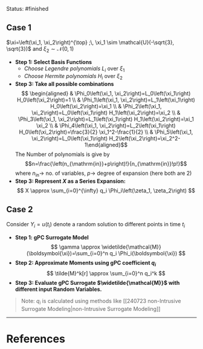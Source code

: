 Status: #finished 
## Case 1 
$\xi=\left(\xi_1, \xi_2\right)^{\top} ;\, \xi_1 \sim \mathcal{U}(-\sqrt{3}, \sqrt{3})$ and $\xi_2 \sim \mathcal{N}(0,1)$
- **Step 1: Select Basis Functions**
	- *Choose Legendre polynomials* $L_i$ over $\xi_1$
	- *Choose Hermite polynomials* $H_i$ over $\xi_2$
- **Step 3: Take all possible combinations**$$
\begin{aligned}
& \Phi_0\left(\xi_1, \xi_2\right)=L_0\left(\xi_1\right) H_0\left(\xi_2\right)=1 \\
& \Phi_1\left(\xi_1, \xi_2\right)=L_1\left(\xi_1\right) H_0\left(\xi_2\right)=\xi_1 \\
& \Phi_2\left(\xi_1, \xi_2\right)=L_0\left(\xi_1\right) H_1\left(\xi_2\right)=\xi_2 \\
& \Phi_3\left(\xi_1, \xi_2\right)=L_1\left(\xi_1\right) H_1\left(\xi_2\right)=\xi_1 \xi_2 \\
& \Phi_4\left(\xi_1, \xi_2\right)=L_2\left(\xi_1\right) H_0\left(\xi_2\right)=\frac{3}{2} \xi_1^2-\frac{1}{2} \\
& \Phi_5\left(\xi_1, \xi_2\right)=L_0\left(\xi_1\right) H_2\left(\xi_2\right)=\xi_2^2-1\end{aligned}$$
	The Number of polynomials is give by$$n=\frac{\left(n_{\mathrm{in}}+p\right)!}{n_{\mathrm{in}}!p!}$$
	where $n_\text{in}\rightarrow$ no. of variables, $p\rightarrow$ degree of expansion (here both are $2$)
- **Step 3: Represent $X$ as a Series Expansion:**
$$
X \approx \sum_{i=0}^{\infty} q_i \Phi_i\left(\zeta_1, \zeta_2\right)
$$
## Case 2 
Consider $Y_i=u(t_i)$ denote a random solution to different points in time $t_i$ 
- **Step 1: gPC Surrogate Model**   $$
\gamma \approx \widetilde{\mathcal{M}}(\boldsymbol{\xi})=\sum_{i=0}^n q_i \Phi_i(\boldsymbol{\xi})
$$
- **Step 2: Approximate Moments using gPC coefficient $q_i$**$$  
\tilde{M}^k[r] \approx \sum_{i=0}^n q_i^k
$$
- **Step 3: Evaluate gPC Surrogate $\widetilde{\mathcal{M}}$ with different input Random Variables.**

> Note:  $q_i$ is calculated using methods like [[240723 non-Intrusive Surrogate Modeling|non-Intrusive Surrogate Modeling]]



---
# References
